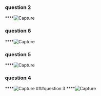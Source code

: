 ### question 2
****![Capture](https://github.com/tanishakataria/PfFall23/assets/142868660/a017bb79-59a0-45c9-8e4f-37400584f23d)

### question 6
****![Capture](https://github.com/tanishakataria/PfFall23/assets/142868660/87247631-5826-4050-9a27-6aaa62591492)
### question 5
 ****![Capture](https://github.com/tanishakataria/PfFall23/assets/142868660/7a45d629-65f9-4747-93ac-59750c6ed7f0)
### question 4
****![Capture](https://github.com/tanishakataria/PfFall23/assets/142868660/12314334-78c9-411a-b07b-420ef91c559b)
###question 3
****![Capture](https://github.com/tanishakataria/PfFall23/assets/142868660/a84d1d30-bffb-4a00-9c00-63b11df4dc8e)
